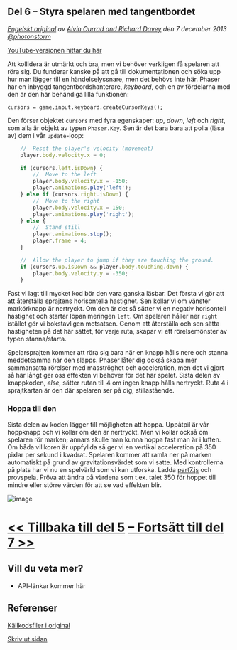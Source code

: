 ## Del 6 &ndash; Styra spelaren med tangentbordet

*[Engelskt original](http://phaser.io/tutorials/making-your-first-phaser-game/index) av [Alvin Ourrad and Richard Davey](https://twitter.com/photonstorm) den 7 december 2013   [@photonstorm](https://twitter.com/photonstorm)*

[YouTube-versionen hittar du här](https://www.youtube.com/playlist?list=PL39Sm336N_h-I3mGTtj3q--BtLWpH13sa)

Att kollidera är utmärkt och bra, men vi behöver verkligen få spelaren att röra sig.
Du funderar kanske på att gå till dokumentationen och söka upp hur man lägger till en händelselyssnare, men det behövs inte här.
Phaser har en inbyggd tangentbordshanterare, *keyboard*, och en av fördelarna med den är den här behändiga lilla funktionen:

`cursors = game.input.keyboard.createCursorKeys();`

Den förser objektet `cursors` med fyra egenskaper: *up*, *down*, *left* och *right*, som alla är objekt av typen `Phaser.Key`.
Sen är det bara bara att polla (läsa av) dem i vår `update`-loop:

```javascript
    //  Reset the player's velocity (movement)
    player.body.velocity.x = 0;

    if (cursors.left.isDown) {
        //  Move to the left
        player.body.velocity.x = -150;
        player.animations.play('left');
    } else if (cursors.right.isDown) {
        //  Move to the right
        player.body.velocity.x = 150;
        player.animations.play('right');
    } else {
        //  Stand still
        player.animations.stop();
        player.frame = 4;
    }

    //  Allow the player to jump if they are touching the ground.
    if (cursors.up.isDown && player.body.touching.down) {
        player.body.velocity.y = -350;
    }
```

Fast vi lagt till mycket kod bör den vara ganska läsbar.
Det första vi gör att att återställa sprajtens horisontella hastighet.
Sen kollar vi om vänster markörknapp är nertryckt.
Om den är det så sätter vi en negativ horisontell hastighet och startar löpanimeringen `left`.
Om spelaren håller ner `right` istället gör vi bokstavligen motsatsen.
Genom att återställa och sen sätta hastigheten på det här sättet, för varje ruta, skapar vi ett rörelsemönster av typen stanna/starta.

Spelarsprajten kommer att röra sig bara när en knapp hålls nere och stanna meddetsamma när den släpps. 
Phaser låter dig också skapa mer sammansatta rörelser med masströghet och acceleration, men det vi gjort så här långt ger oss effekten vi behöver för det här spelet.
Sista delen av knappkoden, *else*, sätter rutan till 4 om ingen knapp hålls nertryckt.
Ruta 4 i sprajtkartan är den där spelaren ser på dig, stillastående.

### Hoppa till den

Sista delen av koden lägger till möjligheten att hoppa.
Uppåtpil är vår hoppknapp och vi kollar om den är nertryckt.
Men vi kollar också om spelaren rör marken; annars skulle man kunna hoppa fast man är i luften.
Om båda villkoren är uppfyllda så ger vi en vertikal acceleration på 350 pixlar per sekund i kvadrat.
Spelaren kommer att ramla ner på marken automatiskt på grund av gravitationsvärdet som vi satte.
Med kontrollerna på plats har vi nu en spelvärld som vi kan utforska.
Ladda [part7.js](../phaser_tutorial_02/part7.js) och provspela.
Pröva att ändra på värdena som t.ex. talet 350 för hoppet till mindre eller större värden för att se vad effekten blir.

![image](http://phaser.io/content/tutorials/making-your-first-phaser-game/part7.png)

# [<< Tillbaka till del 5](part5.md) [&ndash; Fortsätt till del 7 >>](part7.md)

## Vill du veta mer?
* API-länkar kommer här

## Referenser
[Källkodsfiler i original](https://github.com/photonstorm/phaser/raw/master/resources/tutorials/02%20Making%20your%20first%20game/phaser_tutorial_02.zip)

[Skriv ut sidan](https://gitprint.com/coderdojolund/phaser-tutorials/blob/master/making-your-first-phaser-game/part6.md)
